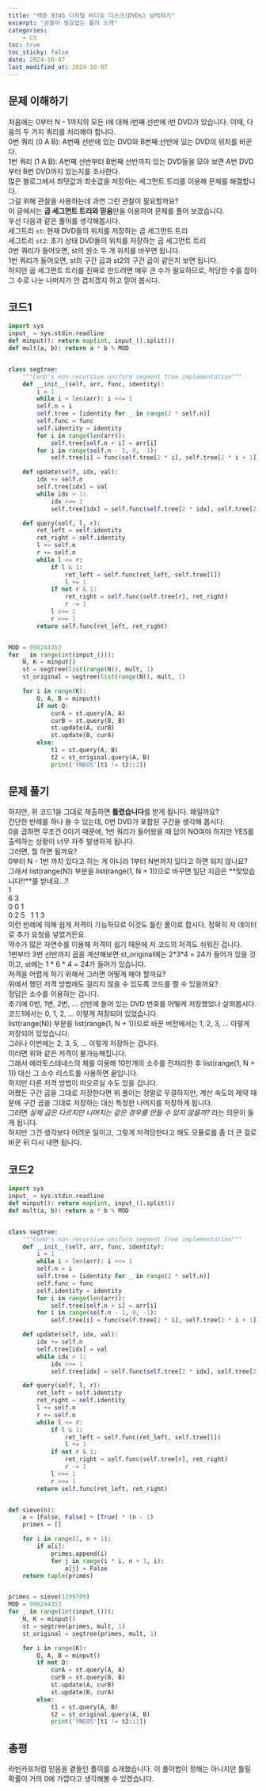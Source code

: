 ```yaml
---
title: "백준 9345 디지털 비디오 디스크(DVDs) 날먹하기"
excerpt: "관찰이 필요없는 풀이 소개"
categories:
    - CS
toc: true
toc_sticky: false
date: 2024-10-07
last_modified_at: 2024-10-07
---
```

## 문제 이해하기
처음에는 0부터 N - 1까지의 모든 i에 대해 i번째 선반에 i번 DVD가 있습니다. 이때, 다음의 두 가지 쿼리를 처리해야 합니다.  
0번 쿼리 (0 A B): A번째 선반에 있는 DVD와 B번째 선반에 있는 DVD의 위치를 바꾼다.  
1번 쿼리 (1 A B): A번째 선반부터 B번째 선반까지 있는 DVD들을 모아 보면 A번 DVD부터 B번 DVD까지 있는지를 조사한다.  
많은 블로그에서 최댓값과 최솟값을 저장하는 세그먼트 트리를 이용해 문제를 해결합니다.  
그걸 위해 관찰을 사용하는데 과연 그런 관찰이 필요할까요?  
이 글에서는 **곱 세그먼트 트리와 믿음**만을 이용하여 문제를 풀어 보겠습니다.  
우선 다음과 같은 풀이를 생각해봅시다.  
세그트리 `st`: 현재 DVD들의 위치를 저장하는 곱 세그먼트 트리  
세그트리 `st2`: 초기 상태 DVD들의 위치를 저장하는 곱 세그먼트 트리  
0번 쿼리가 들어오면, st의 원소 두 개 위치를 바꾸면 됩니다.  
1번 쿼리가 들어오면, st의 구간 곱과 st2의 구간 곱이 같은지 보면 됩니다.  
하지만 곱 세그먼트 트리를 진짜로 만드려면 매우 큰 수가 필요하므로, 적당한 수를 잡아 그 수로 나눈 나머지가 안 겹치겠지 하고 믿어 봅시다.  
## 코드1
```py
import sys
input_ = sys.stdin.readline
def minput(): return map(int, input_().split())
def mult(a, b): return a * b % MOD


class segtree:
    """ConU's non-recursive uniform segment tree implementation"""
    def __init__(self, arr, func, identity):
        i = 1
        while i < len(arr): i <<= 1
        self.n = i
        self.tree = [identity for _ in range(2 * self.n)]
        self.func = func
        self.identity = identity
        for i in range(len(arr)):
            self.tree[self.n + i] = arr[i]
        for i in range(self.n - 1, 0, -1):
            self.tree[i] = func(self.tree[2 * i], self.tree[2 * i + 1])

    def update(self, idx, val):
        idx += self.n
        self.tree[idx] = val
        while idx > 1:
            idx >>= 1
            self.tree[idx] = self.func(self.tree[2 * idx], self.tree[2 * idx + 1])

    def query(self, l, r):
        ret_left = self.identity
        ret_right = self.identity
        l += self.n
        r += self.n
        while l <= r:
            if l & 1:
                ret_left = self.func(ret_left, self.tree[l])
                l += 1
            if not r & 1:
                ret_right = self.func(self.tree[r], ret_right)
                r -= 1
            l >>= 1
            r >>= 1
        return self.func(ret_left, ret_right)


MOD = 998244353
for _ in range(int(input_())):
    N, K = minput()
    st = segtree(list(range(N)), mult, 1)
    st_original = segtree(list(range(N)), mult, 1)

    for i in range(K):
        Q, A, B = minput()
        if not Q:
            curA = st.query(A, A)
            curB = st.query(B, B)
            st.update(A, curB)
            st.update(B, curA)
        else:
            t1 = st.query(A, B)
            t2 = st_original.query(A, B)
            print('YNEOS'[t1 != t2::2])
```
## 문제 풀기
하지만, 위 코드1을 그대로 제출하면 **틀렸습니다**를 받게 됩니다. 왜일까요?  
간단한 반례를 하나 들 수 있는데, 0번 DVD가 포함된 구간을 생각해 봅시다.  
0을 곱하면 무조건 0이기 때문에, 1번 쿼리가 들어왔을 때 답이 NO여야 하지만 YES를 출력하는 상황이 너무 자주 발생하게 됩니다.  
그러면, 뭘 하면 될까요?  
0부터 N - 1번 까지 있다고 하는 게 아니라 1부터 N번까지 있다고 하면 되지 않나요?  
그래서 list(range(N)) 부분을 list(range(1, N + 1))으로 바꾸면 일단 지금은 **맞았습니다!!**를 받네요…?  
1  
6 3  
0 0 1  
0 2 5   
1 1 3  
이런 반례에 의해 쉽게 저격이 가능하므로 이것도 틀린 풀이로 합시다. 정확히 저 데이터로 추가 요청을 넣었거든요.  
약수가 많은 자연수를 이용해 저격이 쉽기 때문에 저 코드의 저격도 쉬워진 겁니다.  
1번부터 3번 선반까지 곱을 계산해보면 st_original에는 2\*3\*4 = 24가 들어가 있을 것이고, st에는 1 \* 6 \* 4 = 24가 들어가 있습니다.  
저격을 어렵게 하기 위해서 그러면 어떻게 해야 할까요?  
위에서 했던 저격 방법에도 걸리지 않을 수 있도록 코드를 짤 수 있을까요?  
정답은 소수를 이용하는 겁니다.  
초기에 0번, 1번, 2번, … 선반에 들어 있는 DVD 번호를 어떻게 저장했었나 살펴봅시다.  
코드1에서는 0, 1, 2, … 이렇게 저장되어 있었습니다.  
list(range(N)) 부분을 list(range(1, N + 1))으로 바꾼 버전에서는 1, 2, 3, … 이렇게 저장되어 있었습니다.  
그러나 이번에는 2, 3, 5, … 이렇게 저장하는 겁니다.  
이러면 위와 같은 저격이 불가능해집니다.  
그래서 에라토스테네스의 체를 이용해 10만개의 소수를 전처리한 후 list(range(1, N + 1)) 대신 그 소수 리스트를 사용하면 끝입니다.  
하지만 다른 저격 방법이 떠오르실 수도 있을 겁니다.  
어쨌든 구간 곱을 그대로 저장한다면 위 풀이는 정말로 무결하지만, 계산 속도의 제약 때문에 구간 곱을 그대로 저장하는 대신 특정한 나머지를 저장하게 됩니다.  
그러면 *실제 곱은 다르지만 나머지는 같은 경우를 만들 수 있지 않을까?* 라는 의문이 들게 됩니다.  
하지만 그건 생각보다 어려운 일이고, 그렇게 저격당한다고 해도 모듈로를 좀 더 큰 걸로 바꾼 뒤 다시 내면 됩니다.  

## 코드2
```py
import sys
input_ = sys.stdin.readline
def minput(): return map(int, input_().split())
def mult(a, b): return a * b % MOD


class segtree:
    """ConU's non-recursive uniform segment tree implementation"""
    def __init__(self, arr, func, identity):
        i = 1
        while i < len(arr): i <<= 1
        self.n = i
        self.tree = [identity for _ in range(2 * self.n)]
        self.func = func
        self.identity = identity
        for i in range(len(arr)):
            self.tree[self.n + i] = arr[i]
        for i in range(self.n - 1, 0, -1):
            self.tree[i] = func(self.tree[2 * i], self.tree[2 * i + 1])

    def update(self, idx, val):
        idx += self.n
        self.tree[idx] = val
        while idx > 1:
            idx >>= 1
            self.tree[idx] = self.func(self.tree[2 * idx], self.tree[2 * idx + 1])

    def query(self, l, r):
        ret_left = self.identity
        ret_right = self.identity
        l += self.n
        r += self.n
        while l <= r:
            if l & 1:
                ret_left = self.func(ret_left, self.tree[l])
                l += 1
            if not r & 1:
                ret_right = self.func(self.tree[r], ret_right)
                r -= 1
            l >>= 1
            r >>= 1
        return self.func(ret_left, ret_right)


def sieve(n):
    a = [False, False] + [True] * (n - 1)
    primes = []

    for i in range(2, n + 1):
        if a[i]:
            primes.append(i)
            for j in range(i * i, n + 1, i):
                a[j] = False
    return tuple(primes)


primes = sieve(1299709)
MOD = 998244353
for _ in range(int(input_())):
    N, K = minput()
    st = segtree(primes, mult, 1)
    st_original = segtree(primes, mult, 1)

    for i in range(K):
        Q, A, B = minput()
        if not Q:
            curA = st.query(A, A)
            curB = st.query(B, B)
            st.update(A, curB)
            st.update(B, curA)
        else:
            t1 = st.query(A, B)
            t2 = st_original.query(A, B)
            print('YNEOS'[t1 != t2::2])
```

## 총평
라빈카프처럼 믿음을 곁들인 풀이를 소개했습니다. 이 풀이법이 정해는 아니지만 틀릴 확률이 거의 0에 가깝다고 생각해볼 수 있겠습니다.


